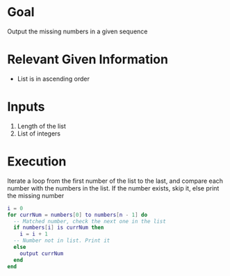 # Goal
Output the missing numbers in a given sequence

# Relevant Given Information
- List is in ascending order

# Inputs
1. Length of the list
1. List of integers

# Execution
Iterate a loop from the first number of the list to the last, and compare each number with the numbers in the list. If the number exists, skip it, else print the missing number
```lua
i = 0
for currNum = numbers[0] to numbers[n - 1] do
  -- Matched number, check the next one in the list
  if numbers[i] is currNum then
    i = i + 1
  -- Number not in list. Print it
  else
    output currNum
  end
end
```